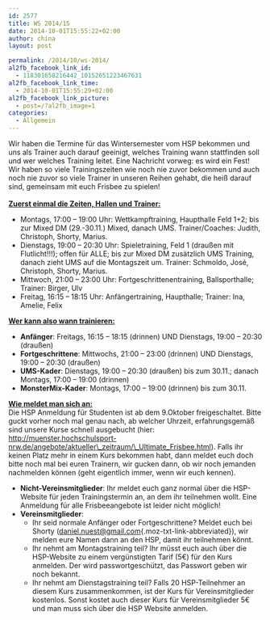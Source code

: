 ```yaml
---
id: 2577
title: WS 2014/15
date: 2014-10-01T15:55:22+02:00
author: china
layout: post

permalink: /2014/10/ws-2014/
al2fb_facebook_link_id:
  - 118301658216442_10152651223467631
al2fb_facebook_link_time:
  - 2014-10-01T15:55:29+02:00
al2fb_facebook_link_picture:
  - post=/?al2fb_image=1
categories:
  - Allgemein
---
```

Wir haben die Termine für das Wintersemester vom HSP bekommen und uns als Trainer auch darauf geeinigt, welches Training wann stattfinden soll und wer welches Training leitet. Eine Nachricht vorweg: es wird ein Fest! Wir haben so viele Trainingszeiten wie noch nie zuvor bekommen und auch noch nie zuvor so viele Trainer in unseren Reihen gehabt, die heiß darauf sind, gemeinsam mit euch Frisbee zu spielen!  
<span style="text-decoration: underline;"><b><br /> </b></span><span style="text-decoration: underline;"><b>Zuerst einmal die Zeiten, Hallen und Trainer:</b></span>

  * Montags, 17:00 &#8211; 19:00 Uhr: Wettkampftraining, Haupthalle Feld 1+2; bis zur Mixed DM (29.-30.11.) Mixed, danach UMS. Trainer/Coaches: Judith, Christoph, Shorty, Marius.
  * Dienstags, 19:00 &#8211; 20:30 Uhr: Spieletraining, Feld 1 (draußen mit Flutlicht!!!); offen für ALLE; bis zur Mixed DM zusätzlich UMS Training, danach zieht UMS auf die Montagszeit um. Trainer: Schmoldo, José, Christoph, Shorty, Marius.
  * Mittwoch, 21:00 &#8211; 23:00 Uhr: Fortgeschrittenentraining, Ballsporthalle; Trainer: Birger, Ulv
  * Freitag, 16:15 &#8211; 18:15 Uhr: Anfängertraining, Haupthalle; Trainer: Ina, Amelie, Felix

<span style="text-decoration: underline;"><b>Wer kann also wann trainieren:</b></span>

  * **Anfänger**: Freitags, 16:15 &#8211; 18:15 (drinnen) UND Dienstags, 19:00 &#8211; 20:30 (draußen)
  * **Fortgeschrittene**: Mittwochs, 21:00 &#8211; 23:00 (drinnen) UND Dienstags, 19:00 &#8211; 20:30 (draußen)
  * **UMS-Kader**: Dienstags, 19:00 &#8211; 20:30 (draußen) bis zum 30.11.; danach Montags, 17:00 &#8211; 19:00 (drinnen)
  * **MonsterMix-Kader**: Montags, 17:00 &#8211; 19:00 (drinnen) bis zum 30.11.

<span style="text-decoration: underline;"><b>Wie meldet man sich an:</b></span>  
Die HSP Anmeldung für Studenten ist ab dem 9.Oktober freigeschaltet. Bitte guckt vorher noch mal genau nach, ab welcher Uhrzeit, erfahrungsgemäß sind unsere Kurse schnell ausgebucht (hier: http://muenster.hochschulsport-nrw.de/angebote/aktueller\_zeitraum/\_Ultimate_Frisbee.html). Falls ihr keinen Platz mehr in einem Kurs bekommen habt, dann meldet euch doch bitte noch mal bei euren Trainern, wir gucken dann, ob wir noch jemanden nachmelden können (geht eigentlich immer, wenn wir euch kennen).

  * **Nicht-Vereinsmitglieder**: Ihr meldet euch ganz normal über die HSP-Website für jeden Trainingstermin an, an dem ihr teilnehmen wollt. Eine Anmeldung für alle Frisbeeangebote ist leider nicht möglich!
  * **Vereinsmitglieder**: 
      * Ihr seid normale Anfänger oder Fortgeschrittene? Meldet euch bei Shorty (<daniel.nuest@gmail.com>{.moz-txt-link-abbreviated}), wir melden eure Namen dann an den HSP, damit ihr teilnehmen könnt.
      * Ihr nehmt am Montagstraining teil? Ihr müsst euch auch über die HSP-Website zu einem vergünstigten Tarif (5€) für den Kurs anmelden. Der wird passwortgeschützt, das Passwort geben wir noch bekannt.
      * Ihr nehmt am Dienstagstraining teil? Falls 20 HSP-Teilnehmer an diesem Kurs zusammenkommen, ist der Kurs für Vereinsmitglieder kostenlos. Sonst kostet auch dieser Kurs für Vereinsmitglieder 5€ und man muss sich über die HSP Website anmelden.